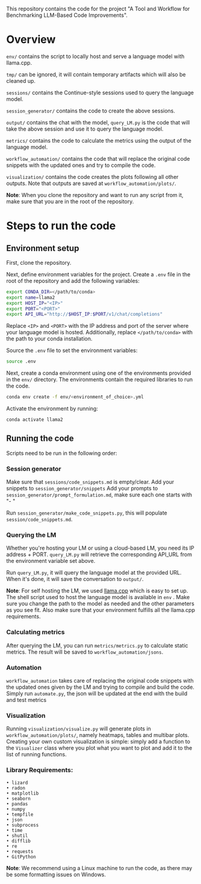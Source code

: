 This repository contains the code for the project "A Tool and Workflow for Benchmarking LLM-Based Code Improvements".

# Overview
`env/` contains the script to locally host and serve a language model with llama.cpp.

`tmp/` can be ignored, it will contain temporary artifacts which will also be cleaned up.

`sessions/` contains the Continue-style sessions used to query the language model.

`session_generator/` contains the code to create the above sessions.

`output/` contains the chat with the model, `query_LM.py` is the code that will take the above session and use it to query the language model.

`metrics/` contains the code to calculate the metrics using the output of the language model.

`workflow_automation/` contains the code that will replace the original code snippets with the updated ones and try to compile the code.

`visualization/` contains the code creates the plots following all other outputs. Note that outputs are saved at `workflow_automation/plots/`.

**Note**: When you clone the repository and want to run any script from it, make sure that you are in the root of the repository.

# Steps to run the code

## Environment setup

First, clone the repository.

Next, define environment variables for the project. Create a `.env` file in the root of the repository and add the following variables:

```bash
export CONDA_DIR=</path/to/conda>
export name=llama2
export HOST_IP="<IP>"
export PORT="<PORT>"
export API_URL="http://$HOST_IP:$PORT/v1/chat/completions"
```

Replace `<IP>` and `<PORT>` with the IP address and port of the server where your language model is hosted. Additionally, replace `</path/to/conda>` with the path to your conda installation.

Source the `.env` file to set the environment variables:

```bash
source .env
```

Next, create a conda environment using one of the environments provided in the `env/` directory. The environments contain the required libraries to run the code.


```bash
conda env create -f env/<environment_of_choice>.yml
```

Activate the environment by running:

```bash
conda activate llama2
```

## Running the code

Scripts need to be run in the following order:

### Session generator

Make sure that `sessions/code_snippets.md` is empty/clear. 
Add your snippets to `session_generator/snippets`
Add your prompts to `session_generator/prompt_formulation.md`, make sure each one starts with "- "

Run `session_generator/make_code_snippets.py`, this will populate `session/code_snippets.md`.

### Querying the LM
Whether you're hosting your LM or using a cloud-based LM, you need its IP address + PORT. `query_LM.py` will retrieve the corresponding API_URL from the environment variable set above.

Run `query_LM.py`, it will query the language model at the provided URL. When it's done, it will save the conversation to `output/`.

**Note**: For self hosting the LM, we used [llama.cpp](https://github.com/ggerganov/llama.cpp) which is easy to set up. The shell script used to host the language model is available in `env` . Make sure you change the path to the model as needed and the other parameters as you see fit. Also make sure that your environment fulfills all the llama.cpp requirements.

### Calculating metrics
After querying the LM, you can run `metrics/metrics.py` to calculate static metrics. 
The result will be saved to `workflow_automation/jsons`.

### Automation
`workflow_automation` takes care of replacing the original code snippets with the updated ones given by the LM and trying to compile and build the code. Simply run `automate.py`, the json will be updated at the end with the build and test metrics

### Visualization
Running `visualization/visualize.py` will generate plots in `workflow_automation/plots/`, namely heatmaps, tables and multibar plots.
Creating your own custom visualization is simple: simply add a function to the `Visualizer` class where you plot what you want to plot and add it to the list of running functions.

### Library Requirements:

	• lizard
	• radon
	• matplotlib
	• seaborn
	• pandas
	• numpy
	• tempfile
	• json
	• subprocess
	• time
	• shutil
	• difflib
	• re
	• requests
	• GitPython

**Note**: We recommend using a Linux machine to run the code, as there may be some formatting issues on Windows.